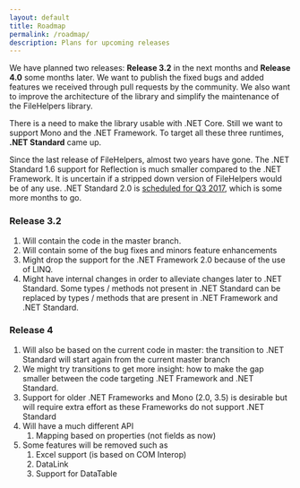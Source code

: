 ```yaml
---
layout: default
title: Roadmap
permalink: /roadmap/
description: Plans for upcoming releases
---
```


We have planned two releases: **Release 3.2** in the next months and
**Release 4.0** some months later. We want to publish the fixed bugs and added
features we received through pull requests by the community. We also want to
improve the architecture of the library and simplify the maintenance of the
FileHelpers library.

There is a need to make the library usable with .NET Core. Still
we want to support Mono and the .NET Framework. To target all these three
runtimes, **.NET Standard** came up.

Since the last release of FileHelpers, almost two years have gone. The .NET
Standard 1.6 support for Reflection is much smaller compared to the .NET
Framework. It is uncertain if a stripped down version of FileHelpers would be
of any use. .NET Standard 2.0 is [scheduled for Q3
2017](https://github.com/dotnet/core/blob/master/roadmap.md), which is some more
months to go.

### Release 3.2

1. Will contain the code in the master branch.
2. Will contain some of the bug fixes and minors feature enhancements
3. Might drop the support for the .NET Framework 2.0 because of the use of LINQ.
4. Might have internal changes in order to alleviate changes later to .NET
  Standard. Some types / methods not present in .NET Standard can be replaced by
  types / methods that are present in .NET Framework and .NET Standard.

### Release 4

1. Will also be based on the current code in master: the transition to .NET
  Standard will start again from the current master branch
1. We might try transitions to get more insight: how to make the gap smaller
  between the code targeting .NET Framework and .NET Standard.
1. Support for older .NET Frameworks and Mono (2.0, 3.5) is desirable but will
  require extra effort as these Frameworks do not support .NET Standard
1. Will have a much different API
   1. Mapping based on properties (not fields as now)
1. Some features  will be removed such as
   1. Excel support (is based on COM Interop)
   1. DataLink
   1. Support for DataTable
